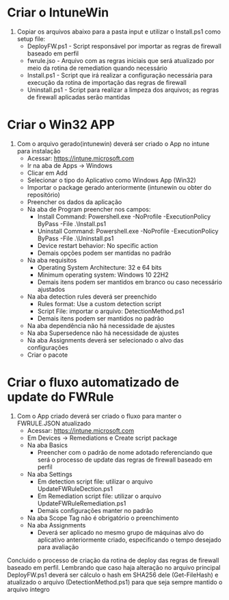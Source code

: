 # Criar o IntuneWin
1. Copiar os arquivos abaixo para a pasta input e utilizar o Install.ps1 como setup file: 
    * DeployFW.ps1 - Script responsável por importar as regras de firewall baseado em perfil
    * fwrule.jso - Arquivo com as regras iniciais que será atualizado por meio da rotina de remediation quando necessário
    * Install.ps1 - Script que irá realizar a configuração necessária para execução da rotina de importação das regras de firewall
    * Uninstall.ps1 - Script para realizar a limpeza dos arquivos; as regras de firewall aplicadas serão mantidas

# Criar o Win32 APP
1. Com o arquivo gerado(intunewin) deverá ser criado o App no intune para instalação
    * Acessar: https://intune.microsoft.com
    * Ir na aba de Apps -> Windows
    * Clicar em Add
    * Selecionar o tipo do Aplicativo como Windows App (Win32)
    * Importar o package gerado anteriormente (intunewin ou obter do repositório)
    * Preencher os dados da aplicação
    * Na aba de Program preencher nos campos:
        * Install Command: Powershell.exe -NoProfile -ExecutionPolicy ByPass -File .\Install.ps1
        * Uninstall Command: Powershell.exe -NoProfile -ExecutionPolicy ByPass -File .\Uninstall.ps1
        * Device restart behavior: No specific action
        * Demais opções podem ser mantidas no padrão
    * Na aba requisitos
        * Operating System Architecture: 32 e 64 bits
        * Minimum operating system: Windows 10 22H2
        * Demais itens podem ser mantidos em branco ou caso necessário ajustados
    * Na aba detection rules deverá ser preenchido
        * Rules format: Use a custom detection script
        * Script File: importar o arquivo: DetectionMethod.ps1
        * Demais itens podem ser mantidos no padrão
    * Na aba dependência não há necessidade de ajustes
    * Na aba Supersedence não há necessidade de ajustes
    * Na aba Assignments deverá ser selecionado o alvo das configurações
    * Criar o pacote

# Criar o fluxo automatizado de update do FWRule
1. Com o App criado deverá ser criado o fluxo para manter o FWRULE.JSON atualizado
    * Acessar: https://intune.microsoft.com
    * Em Devices -> Remediations e Create script package
    * Na aba Basics
        * Preencher com o padrão de nome adotado referenciando que será o processo de update das regras de firewall baseado em perfil
    * Na aba Settings
        * Em detection script file: utilizar o arquivo UpdateFWRuleDection.ps1
        * Em Remediation script file: utilizar o arquivo UpdateFWRuleRemediation.ps1
        * Demais configurações manter no padrão
    * Na aba Scope Tag não é obrigatório o preenchimento
    * Na aba Assignments
        * Deverá ser aplicado no mesmo grupo de máquinas alvo do aplicativo anteriormente criado, especificando o tempo desejado para avaliação

Concluido o processo de criação da rotina de deploy das regras de firewall baseado em perfil.
Lembrando que caso haja alteração no arquivo principal DeployFW.ps1 deverá ser cálculo o hash em SHA256 dele (Get-FileHash) e atualizado o arquivo (DetectionMethod.ps1) para que seja sempre mantido o arquivo íntegro
